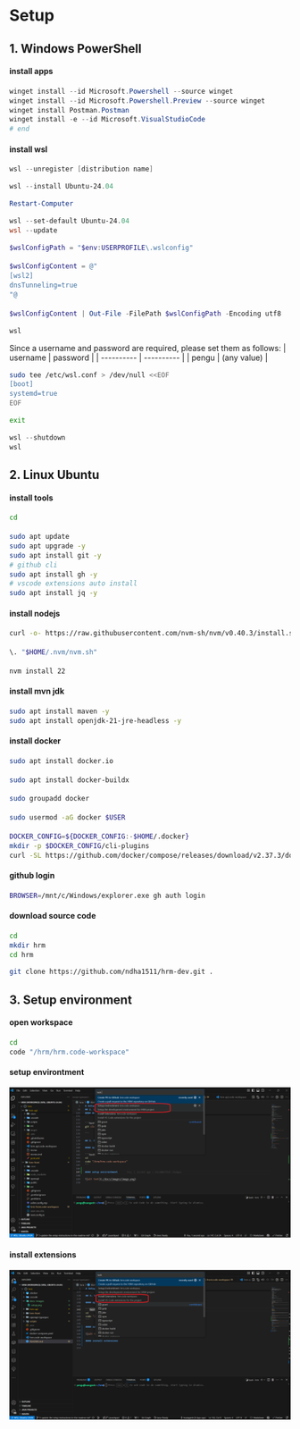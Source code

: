# Setup

## 1. Windows PowerShell

#### install apps

```powershell
winget install --id Microsoft.Powershell --source winget
winget install --id Microsoft.Powershell.Preview --source winget
winget install Postman.Postman
winget install -e --id Microsoft.VisualStudioCode
# end
```

#### install wsl

```powershell
wsl --unregister [distribution name]
```

```powershell
wsl --install Ubuntu-24.04
```

```powershell
Restart-Computer
```

```powershell
wsl --set-default Ubuntu-24.04
wsl --update
```

```powershell
$wslConfigPath = "$env:USERPROFILE\.wslconfig"

$wslConfigContent = @"
[wsl2]
dnsTunneling=true
"@

$wslConfigContent | Out-File -FilePath $wslConfigPath -Encoding utf8
```

```powershell
wsl
```

Since a username and password are required, please set them as follows:
| username | password |
| ---------- | ---------- |
| pengu | (any value) |

```bash
sudo tee /etc/wsl.conf > /dev/null <<EOF
[boot]
systemd=true
EOF
```

```bash
exit
```

```powershell
wsl --shutdown
wsl
```

## 2. Linux Ubuntu

#### install tools

```bash
cd

sudo apt update
sudo apt upgrade -y
sudo apt install git -y
# github cli
sudo apt install gh -y
# vscode extensions auto install
sudo apt install jq -y
```

#### install nodejs

```bash
curl -o- https://raw.githubusercontent.com/nvm-sh/nvm/v0.40.3/install.sh | bash

\. "$HOME/.nvm/nvm.sh"

nvm install 22
```

#### install mvn jdk

```bash
sudo apt install maven -y
sudo apt install openjdk-21-jre-headless -y
```

#### install docker

```bash
sudo apt install docker.io

sudo apt install docker-buildx

sudo groupadd docker

sudo usermod -aG docker $USER

DOCKER_CONFIG=${DOCKER_CONFIG:-$HOME/.docker}
mkdir -p $DOCKER_CONFIG/cli-plugins
curl -SL https://github.com/docker/compose/releases/download/v2.37.3/docker-compose-linux-x86_64 -o $DOCKER_CONFIG/cli-plugins/docker-compose
```

#### github login

```bash
BROWSER=/mnt/c/Windows/explorer.exe gh auth login
```

#### download source code

```bash
cd
mkdir hrm
cd hrm
```

```bash
git clone https://github.com/ndha1511/hrm-dev.git .

```

## 3. Setup environment

#### open workspace

```bash
cd
code "/hrm/hrm.code-workspace"
```

#### setup environtment

![alt text](./docs/images/setup.png)

#### install extensions

![alt text](./docs/images/install-extensions.png)
